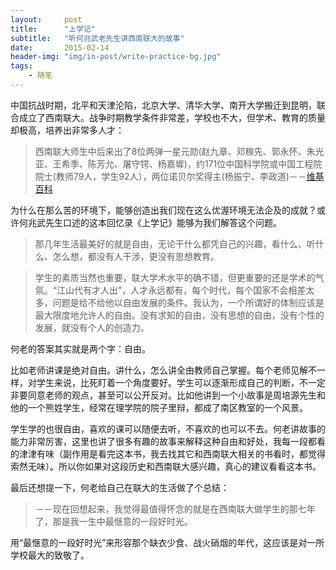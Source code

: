 ```yaml
---
layout:     post
title:      "上学记"
subtitle:   "听何兆武老先生讲西南联大的故事"
date:       2015-02-14
header-img: "img/in-post/write-practice-bg.jpg"
tags:
    - 随笔
---
```




中国抗战时期，北平和天津沦陷，北京大学、清华大学、南开大学搬迁到昆明，联合成立了西南联大。战争时期教学条件非常差，学校也不大，但学术、教育的质量却极高，培养出非常多人才：

>西南联大师生中后来出了8位两弹一星元勋(赵九章、邓稼先、郭永怀、朱光亚、王希季、陈芳允、屠守锷、杨嘉墀)，约171位中国科学院或中国工程院院士(教师79人，学生92人），两位诺贝尔奖得主(杨振宁、李政道)－－[维基百科](ttp://zh.wikipedia.org/wiki/%E5%9B%BD%E7%AB%8B%E8%A5%BF%E5%8D%97%E8%81%94%E5%90%88%E5%A4%A7%E5%AD%A6)


为什么在那么苦的环境下，能够创造出我们现在这么优渥环境无法企及的成就？或许何兆武先生口述的这本回忆录《上学记》能够为我们解答这个问题。

>那几年生活最美好的就是自由，无论干什么都凭自己的兴趣，看什么、听什么、怎么想，都没有人干涉，更没有思想教育。

>学生的素质当然也重要，联大学术水平的确不错，但更重要的还是学术的气氛。“江山代有才人出”，人才永远都有，每个时代，每个国家不会相差太多，问题是给不给他以自由发展的条件。我认为，一个所谓好的体制应该是最大限度地允许人的自由。没有求知的自由，没有思想的自由，没有个性的发展，就没有个人的创造力。

何老的答案其实就是两个字：自由。

比如老师讲课是绝对自由。讲什么，怎么讲全由教师自己掌握。每个老师见解不一样，对学生来说，比死盯着一个角度要好。学生可以逐渐形成自己的判断，不一定非要同意老师的观点，甚至可以公开反对。比如他讲到一个小故事是周培源先生和他的一个熊姓学生，经常在理学院的院子里辩，都成了南区教室的一个风景。

学生学的也很自由，喜欢的课可以随便去听，不喜欢的也可以不去。何老讲故事的能力非常厉害，这里也讲了很多有趣的故事来解释这种自由和好处，我每一段都看的津津有味（副作用是看完这本书，我去找其它和西南联大相关的书看时，都觉得索然无味）。所以你如果对这段历史和西南联大感兴趣，真心的建议看看这本书。

最后还想提一下，何老给自己在联大的生活做了个总结：

> －－现在回想起来，我觉得最值得怀念的就是在西南联大做学生的那七年了，那是我一生中最惬意的一段好时光。

用“最惬意的一段好时光”来形容那个缺衣少食、战火硝烟的年代，这应该是对一所学校最大的致敬了。